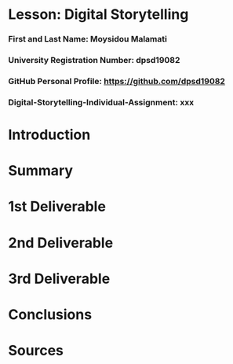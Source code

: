 # Lesson: Digital Storytelling

### First and Last Name: Moysidou Malamati
### University Registration Number: dpsd19082
### GitHub Personal Profile: https://github.com/dpsd19082
### Digital-Storytelling-Individual-Assignment: xxx

# Introduction



# Summary


# 1st Deliverable


# 2nd Deliverable


# 3rd Deliverable 


# Conclusions


# Sources
